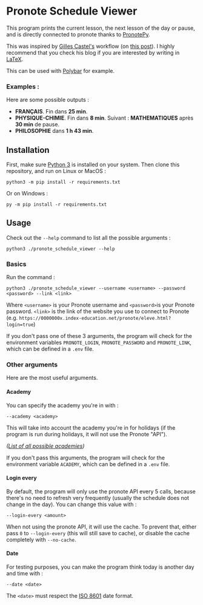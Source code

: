 # Pronote Schedule Viewer

This program prints the current lesson, the next lesson of the day or pause,
and is directly connected to pronote thanks to 
[PronotePy](https://github.com/bain3/pronotepy).

This was inspired by [Gilles Castel's](https://castel.dev/) workflow 
(on [this post](https://castel.dev/post/lecture-notes-3/)). I highly recommend
that you check his blog if you are interested by writing in 
[LaTeX](https://en.wikipedia.org/wiki/LaTeX).

This can be used with [Polybar](https://github.com/polybar/polybar) for example.

### Examples :

Here are some possible outputs :
- **FRANÇAIS**. Fin dans **25 min**.
- **PHYSIQUE-CHIMIE**. Fin dans **8 min**. Suivant : **MATHEMATIQUES** après **30 min** de pause.
- **PHILOSOPHIE** dans **1 h 43 min**.

## Installation

First, make sure [Python 3](https://www.python.org/downloads/) is installed
on your system. Then clone this repository, and run on Linux or MacOS :
```
python3 -m pip install -r requirements.txt
```
Or on Windows :
```
py -m pip install -r requirements.txt
```


## Usage

Check out the `--help` command to list all the possible arguments :
```
python3 ./pronote_schedule_viewer --help
```

### Basics

Run the command :
```
python3 ./pronote_schedule_viewer --username <username> --password <password> --link <link>
```
Where `<username>` is your Pronote username and `<password>`is 
your Pronote password. `<link>` is the link of the website you 
use to connect to Pronote 
(e.g. `https://0000000x.index-education.net/pronote/eleve.html?login=true`)

If you don't pass one of these 3 arguments, the program will check for the 
environment variables `PRONOTE_LOGIN`, `PRONOTE_PASSWORD` and `PRONOTE_LINK`, 
which can be defined in a `.env` file. 


### Other arguments

Here are the most useful arguments.

#### Academy

You can specify the academy you're in with :
``` 
--academy <academy>
```

This will take into account the academy you're in for holidays (if the program 
is run during holidays, it will not use the Pronote "API").

*([List of all possible academies](https://www.education.gouv.fr/les-regions-academiques-academies-et-services-departementaux-de-l-education-nationale-6557))*

If you don't pass this arguments, the program will check for the 
environment variable `ACADEMY`, 
which can be defined in a `.env` file. 

#### Login every

By default, the program will only use the pronote API every 5 calls, 
because there's no need to refresh very frequently (usually the schedule 
does not change in the day). You can change this value with :
``` 
--login-every <amount>
```
When not using the pronote API, it will use the cache. To prevent that,
either pass `0` to `--login-every` (this will still save to cache), or
disable the cache completely with `--no-cache`.

#### Date

For testing purposes, you can make the program think today is another day and time with :
``` 
--date <date>
```
The `<date>` must respect the [ISO 8601](https://en.wikipedia.org/wiki/ISO_8601)
date format.
